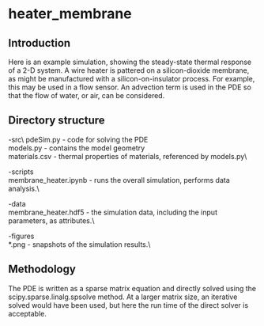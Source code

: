 # heater_membrane
## Introduction
Here is an example simulation, showing the steady-state thermal response of a 2-D system. A wire heater is pattered on a silicon-dioxide membrane, as might be manufactured with a silicon-on-insulator process. For example, this may be used in a flow sensor. An advection term is used in the PDE so that the flow of water, or air, can be considered.

## Directory structure

-src\ 
pdeSim.py - code for solving the PDE\
models.py - contains the model geometry\
materials.csv - thermal properties of materials, referenced by models.py\

-scripts\
membrane_heater.ipynb - runs the overall simulation, performs data analysis.\

-data\
membrane_heater.hdf5 - the simulation data, including the input parameters, as attributes.\

-figures\
*.png - snapshots of the simulation results.\

## Methodology
The PDE is written as a sparse matrix equation and directly solved using the scipy.sparse.linalg.spsolve method. At a larger matrix size, an iterative solved would have been used, but here the run time of the direct solver is acceptable.